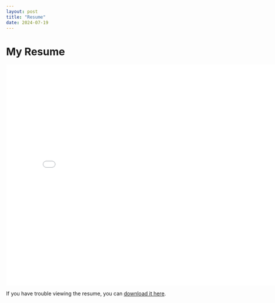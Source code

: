 ```yaml
---
layout: post
title: "Resume"
date: 2024-07-19
---
```


# My Resume

<div class="pdf-embed-container">
    <iframe src="/assets/pdf/Resume.pdf#toolbar=0" width="800" height="600" style="border: none;"></iframe>
</div>


<p>If you have trouble viewing the resume, you can <a href="/assets/pdf/Resume.pdf" download>download it here</a>.</p>